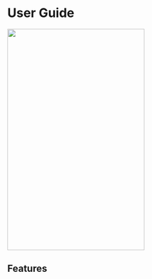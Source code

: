 # User Guide

<img src="https://winter-berry.github.io/ip/Ui_1.jpg" width="310" height="500">

## Features 
